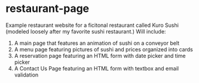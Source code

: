 # restaurant-page
Example restaurant website for a ficitonal restaurant called Kuro Sushi (modeled loosely after my favorite sushi
restaurant.)
Will include:
1. A main page that features an animation of sushi on a conveyor belt
2. A menu page featuring pictures of sushi and prices organized into cards
3. A reservation page featuring an HTML form with date picker and time picker
4. A Contact Us Page featuring an HTML form with textbox and email validation
